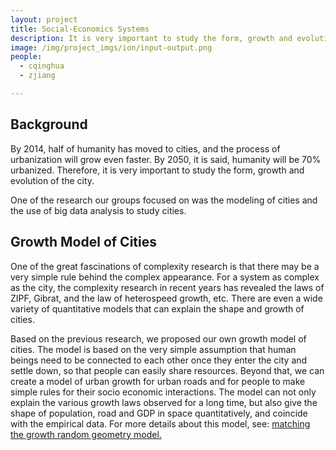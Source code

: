 ```yaml
---
layout: project 
title: Social-Economics Systems 
description: It is very important to study the form, growth and evolution of the city.One of the research our groups focused on was the modeling of cities and the use of big data analysis to study cities.
image: /img/project_imgs/ion/input-output.png
people:
  - cqinghua
  - zjiang

---
```


## Background

By 2014, half of humanity has moved to cities, and the process of urbanization will grow even faster. By 2050, it is said, humanity will be 70% urbanized. Therefore, it is very important to study the form, growth and evolution of the city.

One of the research our groups focused on was the modeling of cities and the use of big data analysis to study cities.

## Growth Model of Cities

One of the great fascinations of complexity research is that there may be a very simple rule behind the complex appearance. For a system as complex as the city, the complexity research in recent years has revealed the laws of ZIPF, Gibrat, and the law of heterospeed growth, etc. There are even a wide variety of quantitative models that can explain the shape and growth of cities.

Based on the previous research, we proposed our own growth model of cities. The model is based on the very simple assumption that human beings need to be connected to each other once they enter the city and settle down, so that people can easily share resources. Beyond that, we can create a model of urban growth for urban roads and for people to make simple rules for their socio economic interactions. The model can not only explain the various growth laws observed for a long time, but also give the shape of population, road and GDP in space quantitatively, and coincide with the empirical data. For more details about this model, see: <a href="http://wiki.swarma.net/index.php/%E5%8C%B9%E9%85%8D%E7%94%9F%E9%95%BF%E9%9A%8F%E6%9C%BA%E5%87%A0%E4%BD%95%E5%9B%BE%E6%A8%A1%E5%9E%8B">matching the growth random geometry model.</a>